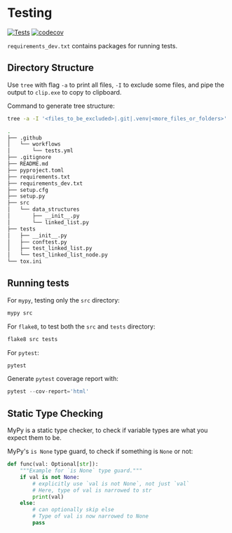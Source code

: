 # Testing

[![Tests](https://github.com/ismaildawoodjee/Testing/actions/workflows/tests.yml/badge.svg)](https://github.com/ismaildawoodjee/Testing/actions/workflows/tests.yml)
[![codecov](https://codecov.io/gh/ismaildawoodjee/Testing/branch/main/graph/badge.svg?token=KYUUMHRLGC)](https://codecov.io/gh/ismaildawoodjee/Testing)

`requirements_dev.txt` contains packages for running tests.

## Directory Structure

Use `tree` with flag `-a` to print all files, `-I` to exclude some files, and
pipe the output to `clip.exe` to copy to clipboard.

Command to generate tree structure:

```bash
tree -a -I '<files_to_be_excluded>|.git|.venv|<more_files_or_folders>' | clip.exe
```

```bash
.
├── .github
│   └── workflows
│       └── tests.yml
├── .gitignore
├── README.md
├── pyproject.toml
├── requirements.txt
├── requirements_dev.txt
├── setup.cfg
├── setup.py
├── src
│   └── data_structures
│       ├── __init__.py
│       └── linked_list.py
├── tests
│   ├── __init__.py
│   ├── conftest.py
│   ├── test_linked_list.py
│   └── test_linked_list_node.py
└── tox.ini
```

## Running tests

For `mypy`, testing only the `src` directory:

```python
mypy src
```

For `flake8`, to test both the `src` and `tests` directory:

```python
flake8 src tests
```

For `pytest`:

```python
pytest
```

Generate `pytest` coverage report with:

```python
pytest --cov-report='html'
```

## Static Type Checking

MyPy is a static type checker, to check if variable types are what you expect them to be.

MyPy's `is None` type guard, to check if something is `None` or not:

```python
def func(val: Optional[str]):
    """Example for `is None` type guard."""
    if val is not None:
        # explicitly use `val is not None`, not just `val`
        # Here, type of val is narrowed to str
        print(val)
    else:
        # can optionally skip else
        # Type of val is now narrowed to None
        pass
```
